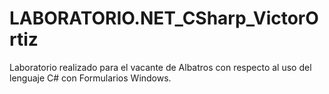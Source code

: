 # LABORATORIO.NET_CSharp_VictorOrtiz
 Laboratorio realizado para el vacante de Albatros con respecto al uso del lenguaje C# con Formularios Windows.
